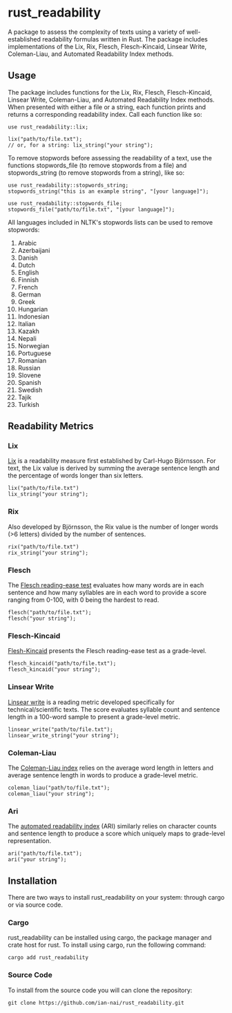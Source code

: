# rust_readability
A package to assess the complexity of texts using a variety of well-established readability formulas written in Rust. The package includes implementations of the Lix, Rix, Flesch, Flesch-Kincaid, Linsear Write, Coleman-Liau, and Automated Readability Index methods.

## Usage
The package includes functions for the Lix, Rix, Flesch, Flesch-Kincaid, Linsear Write, Coleman-Liau, and Automated Readability Index methods. When presented with either a file or a string, each function prints and returns a corresponding readability index. Call each function like so:

```
use rust_readability::lix;

lix("path/to/file.txt");
// or, for a string: lix_string("your string");
```
To remove stopwords before assessing the readability of a text, use the functions stopwords_file (to remove stopwords from a file) and stopwords_string (to remove stopwords from a string), like so:

```
use rust_readability::stopwords_string;
stopwords_string("this is an example string", "[your language]");

use rust_readability::stopwords_file;
stopwords_file("path/to/file.txt", "[your language]");
```

All languages included in NLTK's stopwords lists can be used to remove stopwords:
1. Arabic 
2. Azerbaijani
3. Danish
4. Dutch
5. English
6. Finnish
7. French 
8. German 
9. Greek
10. Hungarian 
11. Indonesian
12. Italian 
13. Kazakh 
14. Nepali 
15. Norwegian 
16. Portuguese 
17. Romanian 
18. Russian 
19. Slovene 
20. Spanish 
21. Swedish 
22. Tajik 
23. Turkish

## Readability Metrics 

### Lix 
[Lix](https://en.wikipedia.org/wiki/Lix_(readability_test)) is a readability measure first established by Carl-Hugo Björnsson. For text, the Lix value is derived by summing the average sentence length and the percentage of words longer than six letters. 
```
lix("path/to/file.txt")
lix_string("your string");
```

### Rix 
Also developed by Björnsson, the Rix value is the number of longer words (>6 letters) divided by the number of sentences. 
```
rix("path/to/file.txt")
rix_string("your string");
```

### Flesch
The [Flesch reading-ease test](https://en.wikipedia.org/wiki/Flesch%E2%80%93Kincaid_readability_tests) evaluates how many words are in each sentence and how many syllables are in each word to provide a score ranging from 0-100, with 0 being the hardest to read. 
```
flesch("path/to/file.txt");
flesch("your string");
```

### Flesch-Kincaid
[Flesh-Kincaid](https://en.wikipedia.org/wiki/Flesch%E2%80%93Kincaid_readability_tests) presents the Flesch reading-ease test as a grade-level. 
```
flesch_kincaid("path/to/file.txt");
flesch_kincaid("your string");
```

### Linsear Write 
[Linsear write](https://en.wikipedia.org/wiki/Linsear_Write) is a reading metric developed specifically for technical/scientific texts. The score evaluates syllable count and sentence length in a 100-word sample to present a grade-level metric. 
```
linsear_write("path/to/file.txt");
linsear_write_string("your string");
```
### Coleman-Liau
The [Coleman-Liau index](https://en.wikipedia.org/wiki/Coleman%E2%80%93Liau_index) relies on the average word length in letters and average sentence length in words to produce a grade-level metric. 
```
coleman_liau("path/to/file.txt");
coleman_liau("your string");
```

### Ari 
The [automated readability index](https://en.wikipedia.org/wiki/Automated_readability_index) (ARI) similarly relies on character counts and sentence length to produce a score which uniquely maps to grade-level representation.
```
ari("path/to/file.txt");
ari("your string");
```
## Installation
There are two ways to install rust_readability on your system: through cargo or via source code.
### Cargo
rust_readability can be installed using cargo, the package manager and crate host for rust. To install using cargo, run the following command:
```
cargo add rust_readability
```
### Source Code
To install from the source code you will can clone the repository:
```
git clone https://github.com/ian-nai/rust_readability.git
```
